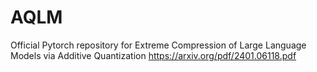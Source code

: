 # AQLM
Official Pytorch repository for Extreme Compression of Large Language Models via Additive Quantization https://arxiv.org/pdf/2401.06118.pdf
